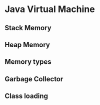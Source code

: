 # Java Virtual Machine

## Stack Memory
## Heap Memory
## Memory types
## Garbage Collector
## Class loading
